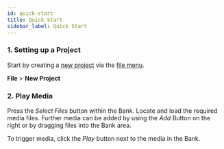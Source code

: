 ```yaml
---
id: quick-start
title: Quick Start
sidebar_label: Quick Start
---
```


### 1. Setting up a Project
Start by creating a [new project](./projects-management.md/#new-project) via the [file menu](./navigation.md/#file).   

**File** > **New Project**

### 2. Play Media

Press the *Select Files* button within the Bank. Locate and load the required media files. Further media can be added by using the *Add* Button on the right or by dragging files into the Bank area.

To trigger media, click the *Play* button next to the media in the Bank.


